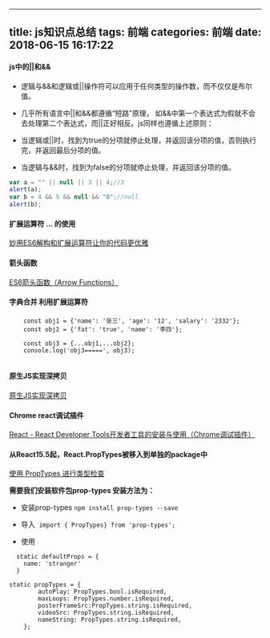 
---
title: js知识点总结
tags: 前端
categories: 前端
date:  2018-06-15 16:17:22
---


#### js中的||和&&
* 逻辑与&&和逻辑或||操作符可以应用于任何类型的操作数，而不仅仅是布尔值。

* 几乎所有语言中||和&&都遵循“短路”原理， 如&&中第一个表达式为假就不会去处理第二个表达式，而||正好相反。js同样也遵循上述原则： 
　　
* 当逻辑或||时，找到为true的分项就停止处理，并返回该分项的值，否则执行完，并返回最后分项的值。
* 当逻辑与&&时，找到为false的分项就停止处理，并返回该分项的值。

``` javascript
var a = "" || null || 3 || 4;//3
alert(a);
var b = 4 && 5 && null && "0";//null
alert(b);

```

#### 扩展运算符  ... 的使用

[妙用ES6解构和扩展运算符让你的代码更优雅](https://www.cnblogs.com/chrischjh/p/4848934.html)

#### 箭头函数

[ES6箭头函数（Arrow Functions）](https://www.cnblogs.com/snandy/p/4403111.html)

####  字典合并 利用扩展运算符

```
    const obj1 = {'name': '张三', 'age': '12', 'salary': '2332'};
    const obj2 = {'fat': 'true', 'name': '李四'};

    const obj3 = {...obj1,...obj2};
    console.log('obj3=====', obj3);
    
```

#### 原生JS实现深拷贝

[原生JS实现深拷贝](https://blog.csdn.net/wang839305939/article/details/80819132)

#### Chrome react调试插件
[React - React Developer Tools开发者工具的安装与使用（Chrome调试插件）](http://www.cnplugins.com/zhuanti/how-to-use-react-tools.html)

#### 从React15.5起，React.PropTypes被移入到单独的package中

[使用 PropTypes 进行类型检查](https://react.docschina.org/docs/typechecking-with-proptypes.html)

**需要我们安装软件包prop-types 安装方法为：**

* 安装prop-types `npm install prop-types --save`      

* 导入  `import { PropTypes} from 'prop-types';`

* 使用

```
  static defaultProps = {
    name: 'stranger'
  }
  
static propTypes = {
        autoPlay: PropTypes.bool.isRequired,
        maxLoops: PropTypes.number.isRequired,
        posterFrameSrc:PropTypes.string.isRequired,
        videoSrc: PropTypes.string.isRequired,
        nameString: PropTypes.string.isRequired,
    };  
     
```